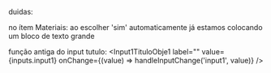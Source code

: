 duidas:

no ítem Materiais:
ao escolher 'sim' automaticamente já estamos colocando um bloco de texto grande


função antiga do input tutulo:
<Input1TituloObje1 label="" value={inputs.input1} onChange={(value) => handleInputChange('input1', value)} />

